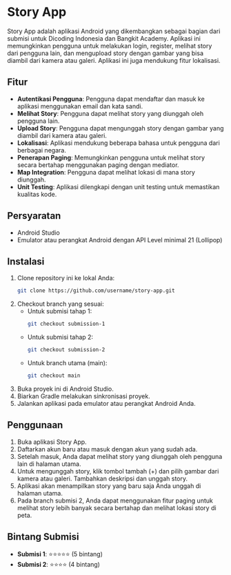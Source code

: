 # Story App

Story App adalah aplikasi Android yang dikembangkan sebagai bagian dari submisi untuk Dicoding Indonesia dan Bangkit Academy. Aplikasi ini memungkinkan pengguna untuk melakukan login, register, melihat story dari pengguna lain, dan mengupload story dengan gambar yang bisa diambil dari kamera atau galeri. Aplikasi ini juga mendukung fitur lokalisasi.

## Fitur

- **Autentikasi Pengguna**: Pengguna dapat mendaftar dan masuk ke aplikasi menggunakan email dan kata sandi.
- **Melihat Story**: Pengguna dapat melihat story yang diunggah oleh pengguna lain.
- **Upload Story**: Pengguna dapat mengunggah story dengan gambar yang diambil dari kamera atau galeri.
- **Lokalisasi**: Aplikasi mendukung beberapa bahasa untuk pengguna dari berbagai negara.
- **Penerapan Paging**: Memungkinkan pengguna untuk melihat story secara bertahap menggunakan paging dengan mediator.
- **Map Integration**: Pengguna dapat melihat lokasi di mana story diunggah.
- **Unit Testing**: Aplikasi dilengkapi dengan unit testing untuk memastikan kualitas kode.

## Persyaratan

- Android Studio
- Emulator atau perangkat Android dengan API Level minimal 21 (Lollipop)

## Instalasi

1. Clone repository ini ke lokal Anda:
    ```bash
    git clone https://github.com/username/story-app.git
    ```
2. Checkout branch yang sesuai:
    - Untuk submisi tahap 1:
        ```bash
        git checkout submission-1
        ```
    - Untuk submisi tahap 2:
        ```bash
        git checkout submission-2
        ```
    - Untuk branch utama (main):
        ```bash
        git checkout main
        ```
3. Buka proyek ini di Android Studio.
4. Biarkan Gradle melakukan sinkronisasi proyek.
5. Jalankan aplikasi pada emulator atau perangkat Android Anda.

## Penggunaan

1. Buka aplikasi Story App.
2. Daftarkan akun baru atau masuk dengan akun yang sudah ada.
3. Setelah masuk, Anda dapat melihat story yang diunggah oleh pengguna lain di halaman utama.
4. Untuk mengunggah story, klik tombol tambah (+) dan pilih gambar dari kamera atau galeri. Tambahkan deskripsi dan unggah story.
5. Aplikasi akan menampilkan story yang baru saja Anda unggah di halaman utama.
6. Pada branch submisi 2, Anda dapat menggunakan fitur paging untuk melihat story lebih banyak secara bertahap dan melihat lokasi story di peta.

## Bintang Submisi

- **Submisi 1**: ⭐⭐⭐⭐⭐ (5 bintang)
- **Submisi 2**: ⭐⭐⭐⭐ (4 bintang)
